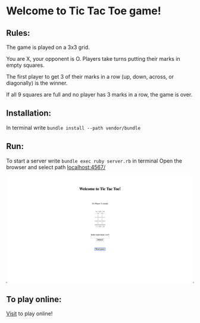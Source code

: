# Welcome to Tic Tac Toe game!

## Rules:

The game is played on a 3x3 grid.

You are X, your opponent is O. Players take turns putting their marks in empty squares.

The first player to get 3 of their marks in a row (up, down, across, or diagonally) is the winner.

If all 9 squares are full and no player has 3 marks in a row, the game is over.

## Installation:

In terminal write `bundle install --path vendor/bundle`

## Run:
To start a server write `bundle exec ruby server.rb` in terminal
Open the browser and select path [localhost:4567/](http://localhost:4567/)

![game screenshot](assets/tic-tac-toe.png)

## To play online:
[Visit](https://tic-tac-toe-w-p.herokuapp.com/) to play online!